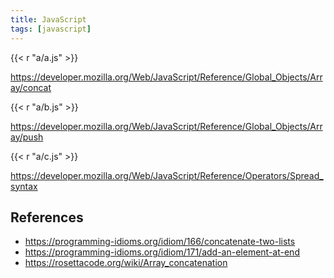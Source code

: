```yaml
---
title: JavaScript
tags: [javascript]
---
```


{{< r "a/a.js" >}}

<https://developer.mozilla.org/Web/JavaScript/Reference/Global_Objects/Array/concat>

{{< r "a/b.js" >}}

<https://developer.mozilla.org/Web/JavaScript/Reference/Global_Objects/Array/push>

{{< r "a/c.js" >}}

<https://developer.mozilla.org/Web/JavaScript/Reference/Operators/Spread_syntax>

## References

- <https://programming-idioms.org/idiom/166/concatenate-two-lists>
- <https://programming-idioms.org/idiom/171/add-an-element-at-end>
- <https://rosettacode.org/wiki/Array_concatenation>
